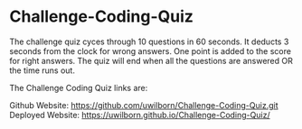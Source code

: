 # Challenge-Coding-Quiz

The challenge quiz cyces through 10 questions in 60 seconds. 
It deducts 3 seconds from the clock for wrong answers.
One point is added to the score for right answers.
The quiz will end when all the questions are answered OR the time runs out.

The Challenge Coding Quiz links are:

Github Website: https://github.com/uwilborn/Challenge-Coding-Quiz.git
Deployed Website: https://uwilborn.github.io/Challenge-Coding-Quiz/



